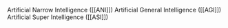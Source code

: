 
Artificial Narrow Intelligence ([[ANI]])
Artificial General Intelligence ([[AGI]])
Artificial Super Intelligence ([[ASI]])